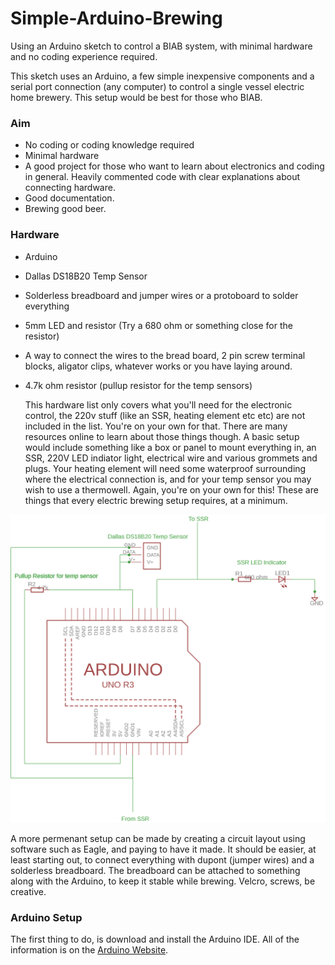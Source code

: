 # Simple-Arduino-Brewing
Using an Arduino sketch to control a BIAB system, with minimal hardware and no coding experience required.

  This sketch uses an Arduino, a few simple inexpensive components and a serial port connection (any computer) to control a single vessel electric home brewery.  This setup would be best for those who BIAB.  

### Aim
- No coding or coding knowledge required
- Minimal hardware
- A good project for those who want to learn about electronics and coding in general.  Heavily commented code with clear explanations about connecting hardware.
- Good documentation.  
- Brewing good beer.

### Hardware
- Arduino
- Dallas DS18B20 Temp Sensor
- Solderless breadboard and jumper wires or a protoboard to solder everything
- 5mm LED and resistor  (Try a 680 ohm or something close for the resistor)
- A way to connect the wires to the bread board, 2 pin screw terminal blocks, aligator clips, whatever works or you have laying around.
- 4.7k ohm resistor (pullup resistor for the temp sensors)

  This hardware list only covers what you'll need for the electronic control, the 220v stuff (like an SSR, heating element etc etc) are not included in the list.  You're on your own for that.  There are many resources online to learn about those things though.  A basic setup would include something like a box or panel to mount everything in, an SSR, 220V LED indiator light, electrical wire and various grommets and plugs.  Your heating element will need some waterproof surrounding where the electrical connection is, and for your temp sensor you may wish to use a thermowell.  Again, you're on your own for this!  These are things that every electric brewing setup requires, at a minimum.  

![Diagram](Bobcat_diagram.png)

  A more permenant setup can be made by creating a circuit layout using software such as Eagle, and paying to have it made.  It should be easier, at least starting out, to connect everything with dupont (jumper wires) and a solderless breadboard.  The breadboard can be attached to something along with the Arduino, to keep it stable while brewing.  Velcro, screws, be creative.  
  
  
  ### Arduino Setup
  The first thing to do, is download and install the Arduino IDE.  All of the information is on the [Arduino Website](https://www.arduino.cc/).  
